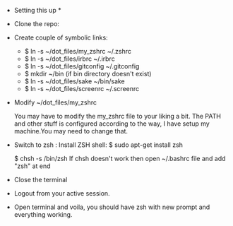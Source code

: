 * Setting this up *

* Clone the repo:

* Create couple of symbolic links:

  - $ ln -s ~/dot_files/my_zshrc ~/.zshrc
  - $ ln -s ~/dot_files/irbrc ~/.irbrc
  - $ ln -s ~/dot_files/gitconfig ~/.gitconfig
  - $ mkdir ~/bin (if bin directory doesn't exist)
  - $ ln -s ~/dot_files/sake ~/bin/sake
  - $ ln -s ~/dot_files/screenrc ~/.screenrc

* Modify ~/dot_files/my_zshrc 
  
  You may have to modify the my_zshrc file to your liking a bit. The PATH and 
  other stuff is configured according to the way, I have setup my machine.You may need to
  change that.

* Switch to zsh :
  Install ZSH shell: $ sudo apt-get install zsh
  
  $ chsh -s /bin/zsh
     If chsh doesn't work then open ~/.bashrc file and add "zsh" at end  

* Close the terminal
* Logout from your active session. 
* Open terminal and voila, you should have zsh with new prompt and everything working.
